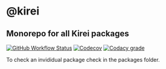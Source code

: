 @kirei
===================

## Monorepo for all Kirei packages

[![GitHub Workflow Status](https://img.shields.io/github/workflow/status/ifaxity/kirei/Tests?style=for-the-badge)](https://github.com/iFaxity/kirei/actions)
[![Codecov](https://img.shields.io/codecov/c/github/ifaxity/kirei?style=for-the-badge)](https://codecov.io/gh/iFaxity/kirei)
[![Codacy grade](https://img.shields.io/codacy/grade/dbdf69a34ba64733ace9d8aa204248ab?style=for-the-badge)](https://app.codacy.com/manual/iFaxity/kirei/dashboard)

To check an invididual package check in the packages folder.
